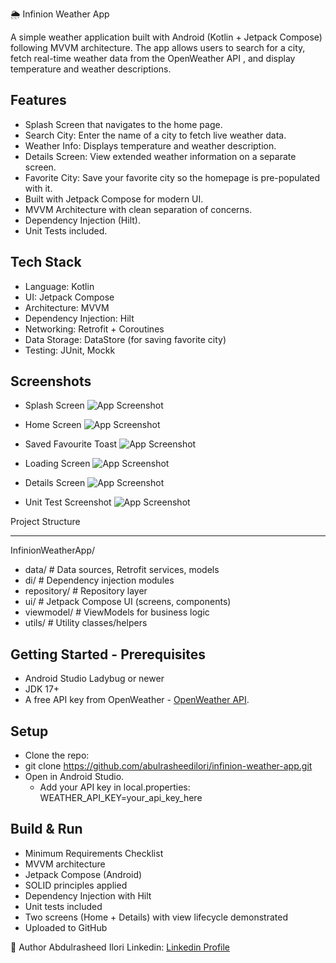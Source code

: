 🌦️ Infinion Weather App

A simple weather application built with Android (Kotlin + Jetpack Compose) following MVVM architecture.
The app allows users to search for a city, fetch real-time weather data from the OpenWeather API
, and display temperature and weather descriptions.

Features
---------------
- Splash Screen that navigates to the home page.
- Search City: Enter the name of a city to fetch live weather data.
- Weather Info: Displays temperature and weather description.
- Details Screen: View extended weather information on a separate screen.
- Favorite City: Save your favorite city so the homepage is pre-populated with it.
- Built with Jetpack Compose for modern UI.
- MVVM Architecture with clean separation of concerns.
- Dependency Injection (Hilt).
- Unit Tests included.

Tech Stack
----------------
- Language: Kotlin
- UI: Jetpack Compose
- Architecture: MVVM
- Dependency Injection: Hilt
- Networking: Retrofit + Coroutines
- Data Storage: DataStore (for saving favorite city)
- Testing: JUnit, Mockk


Screenshots
--------------
- Splash Screen
  ![App Screenshot](screenshots/splash_screen.png)

- Home Screen
  ![App Screenshot](screenshots/home_screen.png)

- Saved Favourite Toast
  ![App Screenshot](screenshots/saved_fav_toast.png)

- Loading Screen
  ![App Screenshot](screenshots/loading_state.png)

- Details Screen
  ![App Screenshot](screenshots/details_screen.png)

- Unit Test Screenshot
  ![App Screenshot](screenshots/unit_test_screenshot.png)


Project Structure
___________________
InfinionWeatherApp/
- data/         # Data sources, Retrofit services, models
- di/           # Dependency injection modules
- repository/   # Repository layer
- ui/           # Jetpack Compose UI (screens, components)
- viewmodel/    # ViewModels for business logic
- utils/        # Utility classes/helpers

Getting Started - Prerequisites
-----------------------------------
- Android Studio Ladybug or newer
- JDK 17+
- A free API key from OpenWeather -  [OpenWeather API](https://openweathermap.org/api).

Setup
----------------------------------
- Clone the repo:
- git clone https://github.com/abulrasheedilori/infinion-weather-app.git
- Open in Android Studio.
  - Add your API key in local.properties:
    WEATHER_API_KEY=your_api_key_here


Build & Run
-------------------------------
- Minimum Requirements Checklist
- MVVM architecture
- Jetpack Compose (Android)
- SOLID principles applied
- Dependency Injection with Hilt
- Unit tests included
- Two screens (Home + Details) with view lifecycle demonstrated
- Uploaded to GitHub

👤 Author
Abdulrasheed Ilori
Linkedin: [Linkedin Profile](https://linkedin.com/in/abdulrasheedilori)